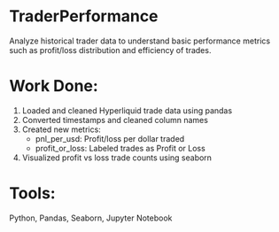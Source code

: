 # TraderPerformance
Analyze historical trader data to understand basic performance metrics such as profit/loss distribution and efficiency of trades.
# Work Done:
  1. Loaded and cleaned Hyperliquid trade data using pandas
  2. Converted timestamps and cleaned column names
  3. Created new metrics:
      * pnl_per_usd: Profit/loss per dollar traded
      * profit_or_loss: Labeled trades as Profit or Loss
  4. Visualized profit vs loss trade counts using seaborn
# Tools:
  Python, Pandas, Seaborn, Jupyter Notebook
